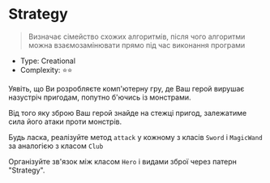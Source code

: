 # Strategy

> Визначає сімейство схожих алгоритмів, після чого алгоритми можна
> взаємозамінювати прямо під час виконання програми

- Type: Creational
- Complexity: ⭐⭐

Уявіть, що Ви розробляєте комп'ютерну гру, де Ваш герой
вирушає назустріч пригодам, попутно б'ючись із монстрами.

Від того яку зброю Ваш герой знайде на стежці пригод,
залежатиме сила його атаки проти монстрів.

Будь ласка, реалізуйте метод `attack` у кожному з класів `Sword` і `MagicWand`
за аналогією з класом `Club`

Організуйте зв'язок між класом `Hero` і видами зброї через патерн "Strategy".